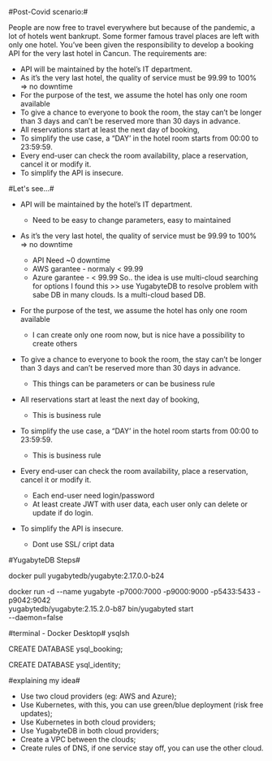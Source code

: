 #Post-Covid scenario:#

People are now free to travel everywhere but because of the pandemic, a lot of hotels
went bankrupt. Some former famous travel places are left with only one hotel.
You’ve been given the responsibility to develop a booking API for the very last hotel in Cancun.
The requirements are:
- API will be maintained by the hotel’s IT department.
- As it’s the very last hotel, the quality of service must be 99.99 to 100% => no downtime
- For the purpose of the test, we assume the hotel has only one room available
- To give a chance to everyone to book the room, the stay can’t be longer than 3 days
and can’t be reserved more than 30 days in advance.
- All reservations start at least the next day of booking,
- To simplify the use case, a “DAY’ in the hotel room starts from 00:00 to 23:59:59.
- Every end-user can check the room availability, place a reservation, cancel it or modify it.
- To simplify the API is insecure.





#Let's see...#
- API will be maintained by the hotel’s IT department.
	- Need to be easy to change parameters, easy to maintained
	
- As it’s the very last hotel, the quality of service must be 99.99 to 100% => no downtime
	- API Need ~0 downtime
	- AWS garantee - normaly < 99.99
	- Azure  garantee - < 99.99
	So.. the idea is use multi-cloud
	searching for options I found this >> use YugabyteDB to resolve problem with sabe DB in many clouds. Is a multi-cloud based DB.
	
	
- For the purpose of the test, we assume the hotel has only one room available
	- I can create only one room now, but is nice have a possibility to create others
	
- To give a chance to everyone to book the room, the stay can’t be longer than 3 days
and can’t be reserved more than 30 days in advance.
	- This things can be parameters or can be business rule
	
- All reservations start at least the next day of booking,
	- This is business rule
	
- To simplify the use case, a “DAY’ in the hotel room starts from 00:00 to 23:59:59.
	- This is business rule
- Every end-user can check the room availability, place a reservation, cancel it or modify it.
	- Each end-user need login/password
	- At least create JWT with user data, each user only can delete or update if do login.
	
- To simplify the API is insecure.
	- Dont use SSL/ cript data
	
	
	
	
#YugabyteDB Steps#

 docker pull yugabytedb/yugabyte:2.17.0.0-b24
 
 docker run -d --name yugabyte  -p7000:7000 -p9000:9000 -p5433:5433 -p9042:9042\
 yugabytedb/yugabyte:2.15.2.0-b87 bin/yugabyted start\
 --daemon=false
 
 
  #terminal - Docker Desktop#
 ysqlsh
 
 CREATE DATABASE ysql_booking;
 
 CREATE DATABASE ysql_identity;
 
 
 
 
 
 
 
 
 
 
#explaining my idea#
- Use two cloud providers (eg: AWS and Azure);
- Use Kubernetes, with this, you can use green/blue deployment (risk free updates);
- Use Kubernetes in both cloud providers;
- Use YugabyteDB in both cloud providers;
- Create a VPC between the clouds;
- Create rules of DNS, if one service stay off, you can use the other cloud.


